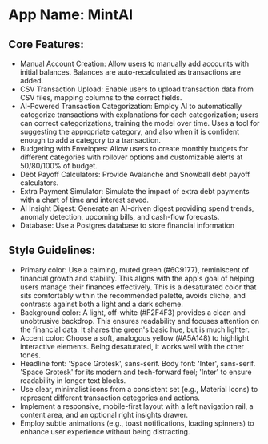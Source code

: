 # **App Name**: MintAI

## Core Features:

- Manual Account Creation: Allow users to manually add accounts with initial balances. Balances are auto-recalculated as transactions are added.
- CSV Transaction Upload: Enable users to upload transaction data from CSV files, mapping columns to the correct fields.
- AI-Powered Transaction Categorization: Employ AI to automatically categorize transactions with explanations for each categorization; users can correct categorizations, training the model over time. Uses a tool for suggesting the appropriate category, and also when it is confident enough to add a category to a transaction.
- Budgeting with Envelopes: Allow users to create monthly budgets for different categories with rollover options and customizable alerts at 50/80/100% of budget.
- Debt Payoff Calculators: Provide Avalanche and Snowball debt payoff calculators.
- Extra Payment Simulator: Simulate the impact of extra debt payments with a chart of time and interest saved.
- AI Insight Digest: Generate an AI-driven digest providing spend trends, anomaly detection, upcoming bills, and cash-flow forecasts.
- Database: Use a Postgres database to store financial information

## Style Guidelines:

- Primary color: Use a calming, muted green (#6C9177), reminiscent of financial growth and stability. This aligns with the app's goal of helping users manage their finances effectively. This is a desaturated color that sits comfortably within the recommended palette, avoids cliche, and contrasts against both a light and a dark scheme.
- Background color: A light, off-white (#F2F4F3) provides a clean and unobtrusive backdrop. This ensures readability and focuses attention on the financial data. It shares the green's basic hue, but is much lighter.
- Accent color: Choose a soft, analogous yellow (#A5A148) to highlight interactive elements. Being desaturated, it works well with the other tones.
- Headline font: 'Space Grotesk', sans-serif. Body font: 'Inter', sans-serif. 'Space Grotesk' for its modern and tech-forward feel; 'Inter' to ensure readability in longer text blocks.
- Use clear, minimalist icons from a consistent set (e.g., Material Icons) to represent different transaction categories and actions.
- Implement a responsive, mobile-first layout with a left navigation rail, a content area, and an optional right insights drawer.
- Employ subtle animations (e.g., toast notifications, loading spinners) to enhance user experience without being distracting.